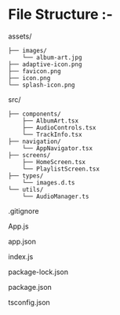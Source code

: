 # File Structure :-

assets/

    ├── images/
        └── album-art.jpg
    ├── adaptive-icon.png
    ├── favicon.png
    ├── icon.png
    └── splash-icon.png
src/

    ├── components/
        ├── AlbumArt.tsx
        ├── AudioControls.tsx
        └── TrackInfo.tsx
    ├── navigation/
        └── AppNavigator.tsx
    ├── screens/
        ├── HomeScreen.tsx
        └── PlaylistScreen.tsx
    ├── types/
        └── images.d.ts
    └── utils/
        └── AudioManager.ts
.gitignore

App.js

app.json

index.js

package-lock.json

package.json

tsconfig.json
